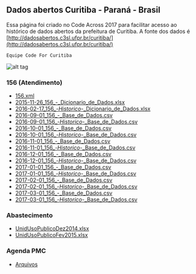 ## Dados abertos Curitiba - Paraná - Brasil

Essa página foi criado no Code Across 2017 para facilitar acesso ao histórico de dados abertos da prefeitura de Curitiba. 
A fonte dos dados é [http://dadosabertos.c3sl.ufpr.br/curitiba/](http://dadosabertos.c3sl.ufpr.br/curitiba/)

`Equipe Code For Curitiba`

![alt tag](http://res.cloudinary.com/hrscywv4p/image/upload/c_limit,f_auto,h_3000,q_90,w_1200/v1/444572/9096184ba9194addace91811d3d9fac0_o74tsy.png)



### 156 (Atendimento)

- [156.xml](http://dadosabertos.c3sl.ufpr.br/curitiba/156/156.xml)
- [2015-11-26_156_-_Dicionario_de_Dados.xlsx](http://dadosabertos.c3sl.ufpr.br/curitiba/156/2015-11-26_156_-_Dicionario_de_Dados.xlsx)
- [2016-02-17_156_-_Historico_-_Dicionario_de_Dados.xlsx](http://dadosabertos.c3sl.ufpr.br/curitiba/156/2016-02-17_156_-_Historico_-_Dicionario_de_Dados.xlsx)
- [2016-09-01_156_-_Base_de_Dados.csv](http://dadosabertos.c3sl.ufpr.br/curitiba/156/2016-09-01_156_-_Base_de_Dados.csv)
- [2016-09-01_156_-_Historico_-_Base_de_Dados.csv](http://dadosabertos.c3sl.ufpr.br/curitiba/156/2016-09-01_156_-_Historico_-_Base_de_Dados.csv)
- [2016-10-01_156_-_Base_de_Dados.csv](http://dadosabertos.c3sl.ufpr.br/curitiba/156/2016-10-01_156_-_Base_de_Dados.csv)
- [2016-10-01_156_-_Historico_-_Base_de_Dados.csv](http://dadosabertos.c3sl.ufpr.br/curitiba/156/2016-10-01_156_-_Historico_-_Base_de_Dados.csv)
- [2016-11-01_156_-_Base_de_Dados.csv](http://dadosabertos.c3sl.ufpr.br/curitiba/156/2016-11-01_156_-_Base_de_Dados.csv)
- [2016-11-01_156_-_Historico_-_Base_de_Dados.csv](http://dadosabertos.c3sl.ufpr.br/curitiba/156/2016-11-01_156_-_Historico_-_Base_de_Dados.csv)
- [2016-12-01_156_-_Base_de_Dados.csv](http://dadosabertos.c3sl.ufpr.br/curitiba/156/2016-12-01_156_-_Base_de_Dados.csv)
- [2016-12-01_156_-_Historico_-_Base_de_Dados.csv](http://dadosabertos.c3sl.ufpr.br/curitiba/156/2016-12-01_156_-_Historico_-_Base_de_Dados.csv)
- [2017-01-01_156_-_Base_de_Dados.csv](http://dadosabertos.c3sl.ufpr.br/curitiba/156/2017-01-01_156_-_Base_de_Dados.csv)
- [2017-01-01_156_-_Historico_-_Base_de_Dados.csv](http://dadosabertos.c3sl.ufpr.br/curitiba/156/2017-01-01_156_-_Historico_-_Base_de_Dados.csv)
- [2017-02-01_156_-_Base_de_Dados.csv](http://dadosabertos.c3sl.ufpr.br/curitiba/156/2017-02-01_156_-_Base_de_Dados.csv)
- [2017-02-01_156_-_Historico_-_Base_de_Dados.csv](http://dadosabertos.c3sl.ufpr.br/curitiba/156/2017-02-01_156_-_Historico_-_Base_de_Dados.csv)
- [2017-03-01_156_-_Base_de_Dados.csv](http://dadosabertos.c3sl.ufpr.br/curitiba/156/2017-03-01_156_-_Base_de_Dados.csv)
- [2017-03-01_156_-_Historico_-_Base_de_Dados.csv](http://dadosabertos.c3sl.ufpr.br/curitiba/156/2017-03-01_156_-_Historico_-_Base_de_Dados.csv)

### Abastecimento

- [UnidUsoPublicoDez2014.xlsx](http://dadosabertos.c3sl.ufpr.br/curitiba/Abastecimento/UnidUsoPublicoDez2014.xlsx)
- [UnidUsoPublicoFev2015.xlsx](http://dadosabertos.c3sl.ufpr.br/curitiba/Abastecimento/UnidUsoPublicoFev2015.xlsx)



### Agenda PMC

- [Arquivos](http://dadosabertos.c3sl.ufpr.br/curitiba/AgendaPMC/)
